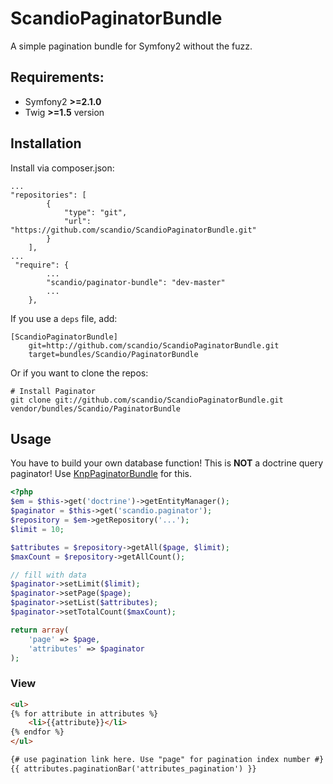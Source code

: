 ScandioPaginatorBundle
======================

A simple pagination bundle for Symfony2 without the fuzz.

## Requirements:

- Symfony2 **>=2.1.0**
- Twig **>=1.5** version

## Installation

Install via composer.json:

    ...
    "repositories": [
            {
                "type": "git",
                "url": "https://github.com/scandio/ScandioPaginatorBundle.git"
            }
        ],
    ...
     "require": {
            ...
            "scandio/paginator-bundle": "dev-master"
            ...
        },


If you use a `deps` file, add:

    [ScandioPaginatorBundle]
        git=http://github.com/scandio/ScandioPaginatorBundle.git
        target=bundles/Scandio/PaginatorBundle

Or if you want to clone the repos:

    # Install Paginator
    git clone git://github.com/scandio/ScandioPaginatorBundle.git vendor/bundles/Scandio/PaginatorBundle

## Usage

You have to build your own database function! This is **NOT** a doctrine query paginator! Use [KnpPaginatorBundle](https://github.com/KnpLabs/KnpPaginatorBundle) for this.

``` php
<?php
$em = $this->get('doctrine')->getEntityManager();
$paginator = $this->get('scandio.paginator');
$repository = $em->getRepository('...');
$limit = 10;

$attributes = $repository->getAll($page, $limit);
$maxCount = $repository->getAllCount();

// fill with data
$paginator->setLimit($limit);
$paginator->setPage($page);
$paginator->setList($attributes);
$paginator->setTotalCount($maxCount);

return array(
	'page' => $page,
	'attributes' => $paginator
);
```

### View

``` html
<ul>
{% for attribute in attributes %}
    <li>{{attribute}}</li>
{% endfor %}
</ul>

{# use pagination link here. Use "page" for pagination index number #}
{{ attributes.paginationBar('attributes_pagination') }}
```
